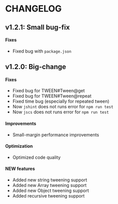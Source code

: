 # CHANGELOG

## v1.2.1: Small bug-fix

#### Fixes
- Fixed bug with `package.json`

## v1.2.0: Big-change

#### Fixes
- Fixed bug for TWEEN#Tween@get
- Fixed bug for TWEEN#Tween@repeat
- Fixed time bug (especially for repeated tween)
- Now `jshint` does not runs error for `npm run test`
- Now `jscs` does not runs error for `npm run test`

#### Improvements
- Small-margin performance improvements

#### Optimization
- Optimized code quality

#### NEW features
- Added new string tweening support
- Added new Array tweening support
- Added new Object tweening support
- Added recursive tweening support